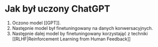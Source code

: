 # Jak był uczony ChatGPT

1. Oczono model [[GPT]].
2. Następnie model był finetuningowany na danych konwersacyjnych.
3. Następnie dalej model by finetuningowany korzystająć z techniki [[RLHF|Reinforcement Learning from Human Feedback]]